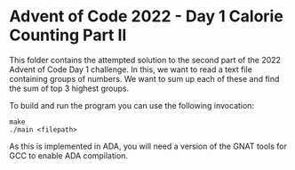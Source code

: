 # Advent of Code 2022 - Day 1 Calorie Counting Part II

This folder contains the attempted solution to the second part of the 2022
Advent of Code Day 1 challenge. In this, we want to read a text file
containing groups of numbers. We want to sum up each of these and find
the sum of top 3 highest groups.

To build and run the program you can use the following invocation:

    make
    ./main <filepath>

As this is implemented in ADA, you will need a version of the GNAT tools for
GCC to enable ADA compilation.
